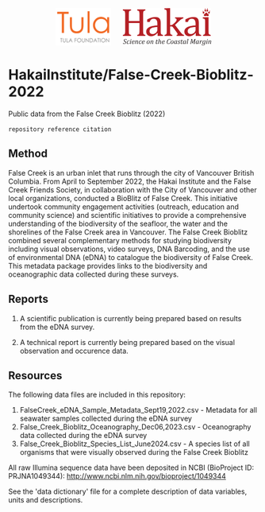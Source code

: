 <div align='center'>
    <a href='https://tula.org'><img height='75px' src=docs/logos/tula-logo.png /></a>
    &nbsp;&nbsp;&nbsp;&nbsp;
    <a href='https://hakai.org'><img height='75px' src=docs/logos/hakai-logo.png /></a>
</div>

# HakaiInstitute/False-Creek-Bioblitz-2022

Public data from the False Creek Bioblitz (2022)
```
repository reference citation
```

## Method

False Creek is an urban inlet that runs through the city of Vancouver British Columbia. From April to September 2022, the Hakai Institute and the False Creek Friends Society, in collaboration with the City of Vancouver and other local organizations, conducted a BioBlitz of False Creek. This initiative undertook community engagement activities (outreach, education and community science) and scientific initiatives to provide a comprehensive understanding of the biodiversity of the seafloor, the water and the shorelines of the False Creek area in Vancouver. The False Creek Bioblitz combined several complementary methods for studying biodiversity including visual observations, video surveys, DNA Barcoding, and the use of environmental DNA (eDNA) to catalogue the biodiversity of False Creek. This metadata package provides links to the biodiversity and oceanographic data collected during these surveys.

## Reports

1. A scientific publication is currently being prepared based on results from the eDNA survey.

2. A technical report is currently being prepared based on the visual observation and occurence data. 

## Resources

The following data files are included in this repository:

1. FalseCreek_eDNA_Sample_Metadata_Sept19,2022.csv - Metadata for all seawater samples collected during the eDNA survey
2. False_Creek_Bioblitz_Oceanography_Dec06,2023.csv - Oceanography data collected during the eDNA survey
3. False_Creek_Bioblitz_Species_List_June2024.csv - A species list of all organisms that were visually observed during the False Creek Bioblitz

All raw Illumina sequence data have been deposited in NCBI (BioProject ID: PRJNA1049344): http://www.ncbi.nlm.nih.gov/bioproject/1049344

See the 'data dictionary' file for a complete description of data variables, units
and descriptions.

